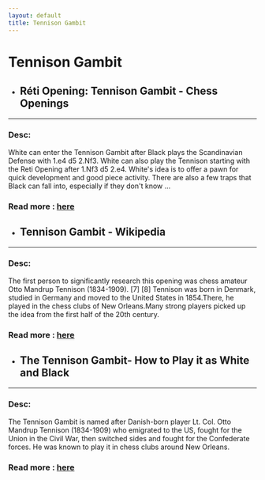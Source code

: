 ```yaml
---
layout: default
title: Tennison Gambit
---
```

# Tennison Gambit
- ## **Réti Opening: Tennison Gambit - Chess Openings** 

---
### Desc: 
 White can enter the Tennison Gambit after Black plays the Scandinavian Defense with 1.e4 d5 2.Nf3. White can also play the Tennison starting with the Reti Opening after 1.Nf3 d5 2.e4. White's idea is to offer a pawn for quick development and good piece activity. There are also a few traps that Black can fall into, especially if they don't know ... 
### Read more : [here](https://www.chess.com/openings/Reti-Opening-Tennison-Gambit) 
- ## **Tennison Gambit - Wikipedia** 

---
### Desc: 
 The first person to significantly research this opening was chess amateur Otto Mandrup Tennison (1834-1909). [7] [8] Tennison was born in Denmark, studied in Germany and moved to the United States in 1854.There, he played in the chess clubs of New Orleans.Many strong players picked up the idea from the first half of the 20th century. 
### Read more : [here](https://en.wikipedia.org/wiki/Tennison_Gambit) 
- ## **The Tennison Gambit- How to Play it as White and Black** 

---
### Desc: 
 The Tennison Gambit is named after Danish-born player Lt. Col. Otto Mandrup Tennison (1834-1909) who emigrated to the US, fought for the Union in the Civil War, then switched sides and fought for the Confederate forces. He was known to play it in chess clubs around New Orleans. 
### Read more : [here](https://www.chessable.com/blog/tennison-gambit/) 


